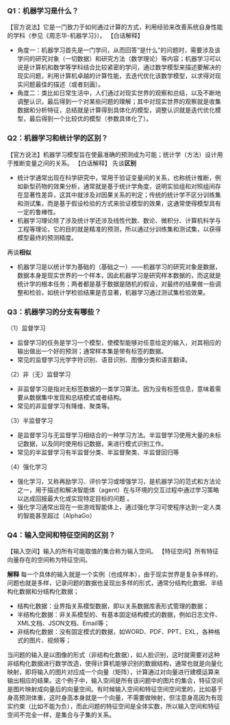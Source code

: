 
### Q1：机器学习是什么？
【官方说法】它是一门致力于如何通过计算的方式，利用经验来改善系统自身性能的学科（参见《周志华-机器学习》）。
【白话解释】
- 角度一：机器学习首先是一门学问，从而回答“是什么”的问题时，需要涉及该学问的研究对象（一切数据）和研究方法（数学理论）等内容；机器学习可以说是计算机和数学等学科结合比较紧密的学问，通过数学模型来描述要解决的现实问题，利用计算机卓越的计算性能，去迭代优化该数学模型，以求得对现实问题最佳的描述（或者刻画）。
- 角度二：类比如日常生活中，人们通过对现实世界的观察和总结，以及不断地调整认识，最后得到一个对某些问题的理解；其中对现实世界的观察就是收集数据和分析特征，总结就是计算得到具体化的模型，调整认识就是迭代优化模型，最后得到一个比较优的模型（参数具体化了）。

### Q2：机器学习和统计学的区别？
【官方说法】机器学习模型旨在使最准确的预测成为可能；统计学（方法）设计用于推断变量之间的关系。
【白话解释】
先谈**区别**
- 统计学通常出现在科学研究中，常用于验证变量间的关系，也称统计推断，例如新型药物的效果分析，通常就是基于统计学角度，说明实验组和对照组间存在显著性差异，这其中就涉及对因果关系的判定；传统的统计学不区分训练集和测试集，而是基于假设检验的方式来验证模型的效果，这通常使得模型具有一定的鲁棒性。
- 机器学习理论除了涉及统计学还涉及线性代数、数论、微积分、计算机科学与工程等理论，它的目的就是精准的预测，所以通过分训练集和测试集，以获得模型最终的预测精度。

再谈**相似**
- 机器学习是以统计学为基础的（基础之一）——机器学习的研究对象是数据，数据本身是现实世界的一个样本，因此机器学习是研究样本数据的，而这就是统计学的根本任务；两者都是基于数据是随机的假设，对最终的结果做一些调整和检验，如统计学检验结果是否显著，机器学习通过测试集检验效果。

### Q3：机器学习的分支有哪些？
（1）监督学习
- 监督学习的任务是学习一个模型，使模型能够对任意给定的输入，对其相应的输出做出一个好的预测；通常样本集是带有标签的数据。
- 常见的监督学习光学字符识别、语音识别、图像分类和语言翻译。

（2）非（无）监督学习
- 非监督学习是指对无标签数据的一类学习算法。因为没有标签信息，意味着需要从数据集中发现和总结模式或者结构。
- 常见的非监督学习有降维、聚类等。

（3）半监督学习
- 是监督学习与无监督学习相结合的一种学习方法。半监督学习使用大量的未标记数据，以及同时使用标记数据，来进行模式识别工作。
- 常见的半监督学习有半监督分类、半监督聚类、半监督回归等

（4）强化学习
- 强化学习，又称再励学习、评价学习或增强学习，是机器学习的范式和方法论之一，用于描述和解决智能体（agent）在与环境的交互过程中通过学习策略以达成回报最大化或实现特定目标的问题 。
- 强化学习通常出现在一些游戏智能体上，通过强化学习可使程序达到一定人类的智能甚至超过（AlphaGo）

### Q4：输入空间和特征空间的区别？
【输入空间】输入的所有可能取值的集合称为输入空间。
【特征空间】所有特征向量存在的空间称为特征空间。

**解释**
每一个具体的输入就是一个实例（也成样本），由于现实世界是复杂多样的，问题也就是多样，记录问题的数据也呈现出多样的形式，通常分结构化数据、半结构化数据和分结构化数据；
> 
- 结构化数据：业界指关系模型数据，即以关系数据库表形式管理的数据；
- 半结构化数据：非关系模型的、有基本固定结构模式的数据，例如日志文件、XML文档、JSON文档、Email等；
- 非结构化数据：没有固定模式的数据，如WORD、PDF、PPT、EXL，各种格式的图片、视频等；

当问题的输入是以图像的形式（非结构化数据），如人脸识别，这时就需要对这种非结构化数据进行数学改造，使得计算机能够识别的数据结构，通常也就是向量化映射，即将输入的图片对应成一个向量（矩阵），计算通过对向量进行建模运算来输出相应的结果。这个例子中，输入空间是所有该问题中的图片的集合，特征空间是图片映射成向量后的向量空间。有时候输入空间和特征空间空间里的，比如基于身高预测体重，这时身高本身就是一个向量，不需要做映射，但注意身高因为有现实约束（比如不能为负），而此问题的特征空间是全体实数，所以输入空间和特征空间不完全一样，是集合与子集的关系。





















